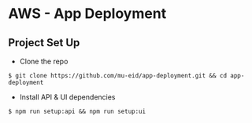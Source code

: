 # AWS - App Deployment

## Project Set Up

-   Clone the repo

```
$ git clone https://github.com/mu-eid/app-deployment.git && cd app-deployment
```

-   Install API & UI dependencies

```
$ npm run setup:api && npm run setup:ui
```
